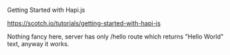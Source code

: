 Getting Started with Hapi.js

https://scotch.io/tutorials/getting-started-with-hapi-js

Nothing fancy here, server has only /hello route which returns "Hello World" text, anyway it works.



